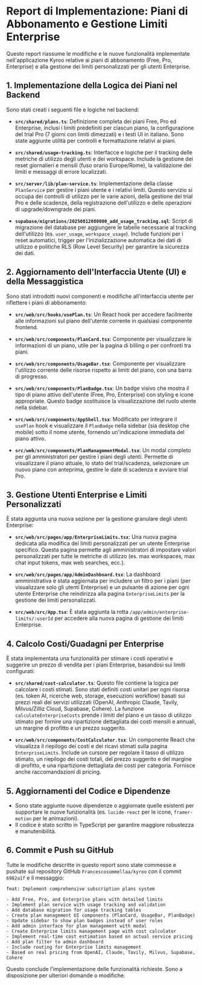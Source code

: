 # Report di Implementazione: Piani di Abbonamento e Gestione Limiti Enterprise

Questo report riassume le modifiche e le nuove funzionalità implementate nell'applicazione Kyroo relative ai piani di abbonamento (Free, Pro, Enterprise) e alla gestione dei limiti personalizzati per gli utenti Enterprise.

## 1. Implementazione della Logica dei Piani nel Backend

Sono stati creati i seguenti file e logiche nel backend:

*   **`src/shared/plans.ts`**: Definizione completa dei piani Free, Pro ed Enterprise, inclusi i limiti predefiniti per ciascun piano, la configurazione del trial Pro (7 giorni con limiti dimezzati) e i testi UI in italiano. Sono state aggiunte utilità per controlli e formattazione relativi ai piani.

*   **`src/shared/usage-tracking.ts`**: Interfacce e logiche per il tracking delle metriche di utilizzo degli utenti e dei workspace. Include la gestione dei reset giornalieri e mensili (fuso orario Europe/Rome), la validazione dei limiti e messaggi di errore localizzati.

*   **`src/server/lib/plan-service.ts`**: Implementazione della classe `PlanService` per gestire i piani utente e i relativi limiti. Questo servizio si occupa dei controlli di utilizzo per le varie azioni, della gestione del trial Pro e delle scadenze, della registrazione dell'utilizzo e delle operazioni di upgrade/downgrade dei piani.

*   **`supabase/migrations/20250812080000_add_usage_tracking.sql`**: Script di migrazione del database per aggiungere le tabelle necessarie al tracking dell'utilizzo (es. `user_usage`, `workspace_usage`). Include funzioni per i reset automatici, trigger per l'inizializzazione automatica dei dati di utilizzo e politiche RLS (Row Level Security) per garantire la sicurezza dei dati.

## 2. Aggiornamento dell'Interfaccia Utente (UI) e della Messaggistica

Sono stati introdotti nuovi componenti e modifiche all'interfaccia utente per riflettere i piani di abbonamento:

*   **`src/web/src/hooks/usePlan.ts`**: Un React hook per accedere facilmente alle informazioni sul piano dell'utente corrente in qualsiasi componente frontend.

*   **`src/web/src/components/PlanCard.tsx`**: Componente per visualizzare le informazioni di un piano, utile per la pagina di billing o per confronti tra piani.

*   **`src/web/src/components/UsageBar.tsx`**: Componente per visualizzare l'utilizzo corrente delle risorse rispetto ai limiti del piano, con una barra di progresso.

*   **`src/web/src/components/PlanBadge.tsx`**: Un badge visivo che mostra il tipo di piano attivo dell'utente (Free, Pro, Enterprise) con styling e icone appropriate. Questo badge sostituisce la visualizzazione del ruolo utente nella sidebar.

*   **`src/web/src/components/AppShell.tsx`**: Modificato per integrare il `usePlan` hook e visualizzare il `PlanBadge` nella sidebar (sia desktop che mobile) sotto il nome utente, fornendo un'indicazione immediata del piano attivo.

*   **`src/web/src/components/PlanManagementModal.tsx`**: Un modal completo per gli amministratori per gestire i piani degli utenti. Permette di visualizzare il piano attuale, lo stato del trial/scadenza, selezionare un nuovo piano con anteprima, gestire le date di scadenza e avviare trial Pro.

## 3. Gestione Utenti Enterprise e Limiti Personalizzati

È stata aggiunta una nuova sezione per la gestione granulare degli utenti Enterprise:

*   **`src/web/src/pages/app/EnterpriseLimits.tsx`**: Una nuova pagina dedicata alla modifica dei limiti personalizzati per un utente Enterprise specifico. Questa pagina permette agli amministratori di impostare valori personalizzati per tutte le metriche di utilizzo (es. max workspaces, max chat input tokens, max web searches, ecc.).

*   **`src/web/src/pages/app/AdminDashboard.tsx`**: La dashboard amministrativa è stata aggiornata per includere un filtro per i piani (per visualizzare solo gli utenti Enterprise) e un pulsante di azione per ogni utente Enterprise che reindirizza alla pagina `EnterpriseLimits` per la gestione dei limiti personalizzati.

*   **`src/web/src/App.tsx`**: È stata aggiunta la rotta `/app/admin/enterprise-limits/:userId` per accedere alla nuova pagina di gestione dei limiti Enterprise.

## 4. Calcolo Costi/Guadagni per Enterprise

È stata implementata una funzionalità per stimare i costi operativi e suggerire un prezzo di vendita per i piani Enterprise, basandosi sui limiti configurati:

*   **`src/shared/cost-calculator.ts`**: Questo file contiene la logica per calcolare i costi stimati. Sono stati definiti costi unitari per ogni risorsa (es. token AI, ricerche web, storage, esecuzioni workflow) basati sui prezzi reali dei servizi utilizzati (OpenAI, Anthropic Claude, Tavily, Milvus/Zilliz Cloud, Supabase, Cohere). La funzione `calculateEnterpriseCosts` prende i limiti del piano e un tasso di utilizzo stimato per fornire una ripartizione dettagliata dei costi mensili e annuali, un margine di profitto e un prezzo suggerito.

*   **`src/web/src/components/CostCalculator.tsx`**: Un componente React che visualizza il riepilogo dei costi e dei ricavi stimati sulla pagina `EnterpriseLimits`. Include un cursore per regolare il tasso di utilizzo stimato, un riepilogo dei costi totali, del prezzo suggerito e del margine di profitto, e una ripartizione dettagliata dei costi per categoria. Fornisce anche raccomandazioni di pricing.

## 5. Aggiornamenti del Codice e Dipendenze

*   Sono state aggiunte nuove dipendenze o aggiornate quelle esistenti per supportare le nuove funzionalità (es. `lucide-react` per le icone, `framer-motion` per le animazioni).
*   Il codice è stato scritto in TypeScript per garantire maggiore robustezza e manutenibilità.

## 6. Commit e Push su GitHub

Tutte le modifiche descritte in questo report sono state commesse e pushate sul repository GitHub `Francescosommellaa/kyroo` con il commit `6982a1f` e il messaggio:

```
feat: Implement comprehensive subscription plans system

- Add Free, Pro, and Enterprise plans with detailed limits
- Implement plan service with usage tracking and validation
- Add database migration for usage tracking tables
- Create plan management UI components (PlanCard, UsageBar, PlanBadge)
- Update sidebar to show plan badges instead of user roles
- Add admin interface for plan management with modal
- Create Enterprise limits management page with cost calculator
- Implement real-time cost estimation based on actual service pricing
- Add plan filter to admin dashboard
- Include routing for Enterprise limits management
- Based on real pricing from OpenAI, Claude, Tavily, Milvus, Supabase, Cohere
```

Questo conclude l'implementazione delle funzionalità richieste. Sono a disposizione per ulteriori domande o modifiche.

